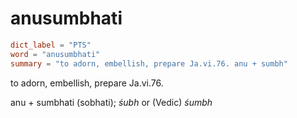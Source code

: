# anusumbhati

``` toml
dict_label = "PTS"
word = "anusumbhati"
summary = "to adorn, embellish, prepare Ja.vi.76. anu + sumbh"
```

to adorn, embellish, prepare Ja.vi.76.

anu \+ sumbhati (sobhati); *śubh* or (Vedic) *śumbh*

